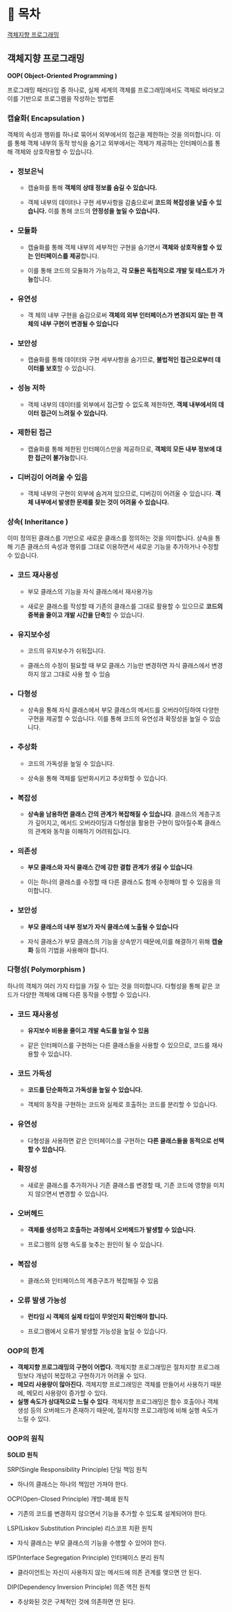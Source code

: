 # 💬 목차

[객체지향 프로그래밍](#객체지향-프로그래밍)

### 

## 객체지향 프로그래밍
**OOP( Object-Oriented Programming )**

프로그래밍 패러다임 중 하나로, 실제 세계의 객체를 프로그래밍에서도 객체로 바라보고 이를 기반으로 프로그램을 작성하는 방법론

### 캡슐화( Encapsulation )

 객체의 속성과 행위를 하나로 묶어서 외부에서의 접근을 제한하는 것을 의미합니다. 이를 통해 객체 내부의 동작 방식을 숨기고 외부에서는 객체가 제공하는 인터페이스를 통해 객체와 상호작용할 수 있습니다.

- ### 정보은닉

  - 캡슐화를 통해 **객체의 상태 정보를 숨길 수 있습니다.**

  - 객체 내부의 데이터나 구현 세부사항을 감춤으로써 **코드의 복잡성을 낮출 수 있습니다.** 이를 통해 코드의 **안정성을 높일 수 있습니다.**

- ### 모듈화

  - 캡슐화를 통해 객체 내부의 세부적인 구현을 숨기면서 **객체와 상호작용할 수 있는 인터페이스를 제공**합니다.

  - 이를 통해 코드의 모듈화가 가능하고, **각 모듈은 독립적으로 개발 및 테스트가 가능**합니다.

- ### 유연성

  - 객 체의 내부 구현을 숨김으로써 **객체의 외부 인터페이스가 변경되지 않는 한 객체의 내부 구현이 변경될 수 있습니다**

- ### 보안성

  - 캡슐화를 통해 데이터와 구현 세부사항을 숨기므로, **불법적인 접근으로부터 데이터를 보호**할 수 있습니다.

- ### 성능 저하

  - 객체 내부의 데이터를 외부에서 접근할 수 없도록 제한하면, **객체 내부에서의 데이터 접근이 느려질 수 있습니다.**

- ### 제한된 접근

  - 캡슐화를 통해 제한된 인터페이스만을 제공하므로, **객체의 모든 내부 정보에 대한 접근이 불가능**합니다.

- ### 디버깅이 어려울 수 있음

  - 객체 내부의 구현이 외부에 숨겨져 있으므로, 디버깅이 어려울 수 있습니다. **객체 내부에서 발생한 문제를 찾는 것이 어려울 수 있습니다.**

### 상속( Inheritance )

 이미 정의된 클래스를 기반으로 새로운 클래스를 정의하는 것을 의미합니다. 상속을 통해 기존 클래스의 속성과 행위를 그대로 이용하면서 새로운 기능을 추가하거나 수정할 수 있습니다.

- ### 코드 재사용성

  - 부모 클래스의 기능을 자식 클래스에서 재사용가능

  - 새로운 클래스를 작성할 때 기존의 클래스를 그대로 활용할 수 있으므로 **코드의 중복을 줄이고 개발 시간을 단축**할 수 있습니다.

- ### 유지보수성

  - 코드의 유지보수가 쉬워집니다.

  - 클래스의 수정이 필요할 때 부모 클래스 기능만 변경하면 자식 클래스에서 변경하지 않고 그대로 사용 할 수 있슴

- ### 다형성

  - 상속을 통해 자식 클래스에서 부모 클래스의 메서드를 오버라이딩하여 다양한 구현을 제공할 수 있습니다. 이를 통해 코드의 유연성과 확장성을 높일 수 있습니다.

- ### 추상화

  - 코드의 가독성을 높일 수 있습니다.

  - 상속을 통해 객체를 일반화시키고 추상화할 수 있습니다.

- ### 복잡성

  - **상속을 남용하면 클래스 간의 관계가 복잡해질 수 있습니다**. 클래스의 계층구조가 깊어지고, 메서드 오버라이딩과 다형성을 활용한 구현이 많아질수록 클래스의 관계와 동작을 이해하기 어려워집니다.

- ### 의존성

  - **부모 클래스와 자식 클래스 간에 강한 결합 관계가 생길 수 있습니다**.

  - 이는 하나의 클래스를 수정할 때 다른 클래스도 함께 수정해야 할 수 있음을 의미합니다.

- ### 보안성

  - **부모 클래스의 내부 정보가 자식 클래스에 노출될 수 있습니다**

  - 자식 클래스가 부모 클래스의 기능을 상속받기 때문에,이를 해결하기 위해 **캡슐화** 등의 기법을 사용해야 합니다.

### 다형성( Polymorphism )

  하나의 객체가 여러 가지 타입을 가질 수 있는 것을 의미합니다. 다형성을 통해 같은 코드가 다양한 객체에 대해 다른 동작을 수행할 수 있습니다.

- ### 코드 재사용성

  - **유지보수 비용을 줄이고 개발 속도를 높일 수 있음**

  - 같은 인터페이스를 구현하는 다른 클래스들을 사용할 수 있으므로, 코드를 재사용할 수 있습니다.

- ### 코드 가독성

  - **코드를 단순화하고 가독성을 높일 수 있습니다.**

  - 객체의 동작을 구현하는 코드와 실제로 호출하는 코드를 분리할 수 있습니다.

- ### 유연성

  - 다형성을 사용하면 같은 인터페이스를 구현하는 **다른 클래스들을 동적으로 선택할 수 있습니다.** 

- ### 확장성

  - 새로운 클래스를 추가하거나 기존 클래스를 변경할 때, 기존 코드에 영향을 미치지 않으면서 변경할 수 있습니다.

- ### 오버헤드

  - **객체를 생성하고 호출하는 과정에서 오버헤드가 발생할 수 있습니다.**

  - 프로그램의 실행 속도를 늦추는 원인이 될 수 있습니다.

- ### 복잡성

  - 클래스와 인터페이스의 계층구조가 복잡해질 수 있음

- ### 오류 발생 가능성

  - **런타임 시 객체의 실제 타입이 무엇인지 확인해야 합니다.**

  - 프로그램에서 오류가 발생할 가능성을 높일 수 있습니다.

### OOP의 한계
- **객체지향 프로그래밍의 구현이 어렵다.** 객체지향 프로그래밍은 절차지향 프로그래밍보다 개념이 복잡하고 구현하기가 어려울 수 있다.
- **메모리 사용량이 많아진다.** 객체지향 프로그래밍은 객체를 만들어서 사용하기 때문에, 메모리 사용량이 증가할 수 있다.
- **실행 속도가 상대적으로 느릴 수 있다**. 객체지향 프로그래밍은 함수 호출이나 객체 생성 등의 오버헤드가 존재하기 때문에, 절차지향 프로그래밍에 비해 실행 속도가 느릴 수 있다.

### OOP의 원칙

**SOLID 원칙**

SRP(Single Responsibility Principle) 단일 책임 원칙

- 하나의 클래스는 하나의 책임만 가져야 한다.

OCP(Open-Closed Principle) 개방-폐쇄 원칙

- 기존의 코드를 변경하지 않으면서 기능을 추가할 수 있도록 설계되어야 한다.

LSP(Liskov Substitution Principle) 리스코프 치환 원칙

- 자식 클래스는 부모 클래스의 기능을 수행할 수 있어야 한다.

ISP(Interface Segregation Principle) 인터페이스 분리 원칙

- 클라이언트는 자신이 사용하지 않는 메서드에 의존 관계를 맺으면 안 된다.

DIP(Dependency Inversion Principle) 의존 역전 원칙

- 추상화된 것은 구체적인 것에 의존하면 안 된다.
